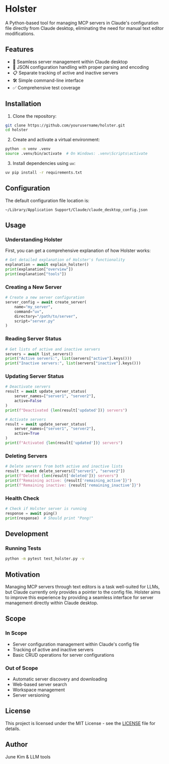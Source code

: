 # Holster

A Python-based tool for managing MCP servers in Claude's configuration file directly from Claude desktop, eliminating the need for manual text editor modifications.

## Features

- 🔄 Seamless server management within Claude desktop
- 📝 JSON configuration handling with proper parsing and encoding
- 📋 Separate tracking of active and inactive servers
- 🛠️ Simple command-line interface
- ✅ Comprehensive test coverage

## Installation

1. Clone the repository:

```bash
git clone https://github.com/yourusername/holster.git
cd holster
```

2. Create and activate a virtual environment:

```bash
python -m venv .venv
source .venv/bin/activate  # On Windows: .venv\Scripts\activate
```

3. Install dependencies using `uv`:

```bash
uv pip install -r requirements.txt
```

## Configuration

The default configuration file location is:

```
~/Library/Application Support/Claude/claude_desktop_config.json
```

## Usage

### Understanding Holster

First, you can get a comprehensive explanation of how Holster works:

```python
# Get detailed explanation of Holster's functionality
explanation = await explain_holster()
print(explanation["overview"])
print(explanation["tools"])
```

### Creating a New Server

```python
# Create a new server configuration
server_config = await create_server(
    name="my_server",
    command="uv",
    directory="/path/to/server",
    script="server.py"
)
```

### Reading Server Status

```python
# Get lists of active and inactive servers
servers = await list_servers()
print("Active servers:", list(servers["active"].keys()))
print("Inactive servers:", list(servers["inactive"].keys()))
```

### Updating Server Status

```python
# Deactivate servers
result = await update_server_status(
    server_names=["server1", "server2"],
    active=False
)
print(f"Deactivated {len(result['updated'])} servers")

# Activate servers
result = await update_server_status(
    server_names=["server1", "server2"],
    active=True
)
print(f"Activated {len(result['updated'])} servers")
```

### Deleting Servers

```python
# Delete servers from both active and inactive lists
result = await delete_servers(["server1", "server2"])
print(f"Deleted {len(result['deleted'])} servers")
print(f"Remaining active: {result['remaining_active']}")
print(f"Remaining inactive: {result['remaining_inactive']}")
```

### Health Check

```python
# Check if Holster server is running
response = await ping()
print(response)  # Should print "Pong!"
```

## Development

### Running Tests

```bash
python -m pytest test_holster.py -v
```

## Motivation

Managing MCP servers through text editors is a task well-suited for LLMs, but Claude currently only provides a pointer to the config file. Holster aims to improve this experience by providing a seamless interface for server management directly within Claude desktop.

## Scope

### In Scope

- Server configuration management within Claude's config file
- Tracking of active and inactive servers
- Basic CRUD operations for server configurations

### Out of Scope

- Automatic server discovery and downloading
- Web-based server search
- Workspace management
- Server versioning

## License

This project is licensed under the MIT License - see the [LICENSE](LICENSE) file for details.

## Author

June Kim & LLM tools
